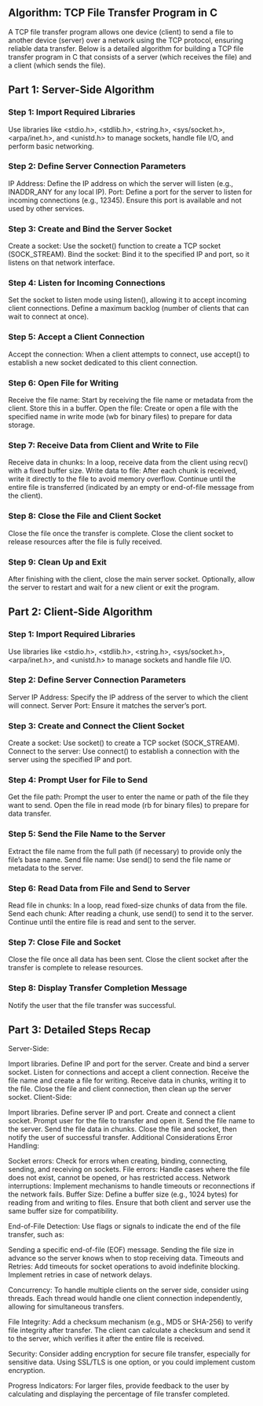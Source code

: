 ## Algorithm: TCP File Transfer Program in C
A TCP file transfer program allows one device (client) to send a file to another device (server) over a network using the TCP protocol, ensuring reliable data transfer. Below is a detailed algorithm for building a TCP file transfer program in C that consists of a server (which receives the file) and a client (which sends the file).

## Part 1: Server-Side Algorithm

### Step 1: Import Required Libraries
Use libraries like <stdio.h>, <stdlib.h>, <string.h>, <sys/socket.h>, <arpa/inet.h>, and <unistd.h> to manage sockets, handle file I/O, and perform basic networking.

### Step 2: Define Server Connection Parameters
IP Address: Define the IP address on which the server will listen (e.g., INADDR_ANY for any local IP).
Port: Define a port for the server to listen for incoming connections (e.g., 12345). Ensure this port is available and not used by other services.

### Step 3: Create and Bind the Server Socket
Create a socket: Use the socket() function to create a TCP socket (SOCK_STREAM).
Bind the socket: Bind it to the specified IP and port, so it listens on that network interface.

### Step 4: Listen for Incoming Connections
Set the socket to listen mode using listen(), allowing it to accept incoming client connections.
Define a maximum backlog (number of clients that can wait to connect at once).

### Step 5: Accept a Client Connection
Accept the connection: When a client attempts to connect, use accept() to establish a new socket dedicated to this client connection.

### Step 6: Open File for Writing
Receive the file name: Start by receiving the file name or metadata from the client. Store this in a buffer.
Open the file: Create or open a file with the specified name in write mode (wb for binary files) to prepare for data storage.

### Step 7: Receive Data from Client and Write to File
Receive data in chunks: In a loop, receive data from the client using recv() with a fixed buffer size.
Write data to file: After each chunk is received, write it directly to the file to avoid memory overflow.
Continue until the entire file is transferred (indicated by an empty or end-of-file message from the client).

### Step 8: Close the File and Client Socket
Close the file once the transfer is complete.
Close the client socket to release resources after the file is fully received.

### Step 9: Clean Up and Exit
After finishing with the client, close the main server socket.
Optionally, allow the server to restart and wait for a new client or exit the program.

## Part 2: Client-Side Algorithm

### Step 1: Import Required Libraries
Use libraries like <stdio.h>, <stdlib.h>, <string.h>, <sys/socket.h>, <arpa/inet.h>, and <unistd.h> to manage sockets and handle file I/O.

### Step 2: Define Server Connection Parameters
Server IP Address: Specify the IP address of the server to which the client will connect.
Server Port: Ensure it matches the server’s port.

### Step 3: Create and Connect the Client Socket
Create a socket: Use socket() to create a TCP socket (SOCK_STREAM).
Connect to the server: Use connect() to establish a connection with the server using the specified IP and port.

### Step 4: Prompt User for File to Send
Get the file path: Prompt the user to enter the name or path of the file they want to send.
Open the file in read mode (rb for binary files) to prepare for data transfer.

### Step 5: Send the File Name to the Server
Extract the file name from the full path (if necessary) to provide only the file’s base name.
Send file name: Use send() to send the file name or metadata to the server.

### Step 6: Read Data from File and Send to Server
Read file in chunks: In a loop, read fixed-size chunks of data from the file.
Send each chunk: After reading a chunk, use send() to send it to the server.
Continue until the entire file is read and sent to the server.

### Step 7: Close File and Socket
Close the file once all data has been sent.
Close the client socket after the transfer is complete to release resources.

### Step 8: Display Transfer Completion Message
Notify the user that the file transfer was successful.

## Part 3: Detailed Steps Recap
Server-Side:

Import libraries.
Define IP and port for the server.
Create and bind a server socket.
Listen for connections and accept a client connection.
Receive the file name and create a file for writing.
Receive data in chunks, writing it to the file.
Close the file and client connection, then clean up the server socket.
Client-Side:

Import libraries.
Define server IP and port.
Create and connect a client socket.
Prompt user for the file to transfer and open it.
Send the file name to the server.
Send the file data in chunks.
Close the file and socket, then notify the user of successful transfer.
Additional Considerations
Error Handling:

Socket errors: Check for errors when creating, binding, connecting, sending, and receiving on sockets.
File errors: Handle cases where the file does not exist, cannot be opened, or has restricted access.
Network interruptions: Implement mechanisms to handle timeouts or reconnections if the network fails.
Buffer Size: Define a buffer size (e.g., 1024 bytes) for reading from and writing to files. Ensure that both client and server use the same buffer size for compatibility.

End-of-File Detection: Use flags or signals to indicate the end of the file transfer, such as:

Sending a specific end-of-file (EOF) message.
Sending the file size in advance so the server knows when to stop receiving data.
Timeouts and Retries: Add timeouts for socket operations to avoid indefinite blocking. Implement retries in case of network delays.

Concurrency: To handle multiple clients on the server side, consider using threads. Each thread would handle one client connection independently, allowing for simultaneous transfers.

File Integrity: Add a checksum mechanism (e.g., MD5 or SHA-256) to verify file integrity after transfer. The client can calculate a checksum and send it to the server, which verifies it after the entire file is received.

Security: Consider adding encryption for secure file transfer, especially for sensitive data. Using SSL/TLS is one option, or you could implement custom encryption.

Progress Indicators: For larger files, provide feedback to the user by calculating and displaying the percentage of file transfer completed.

